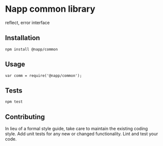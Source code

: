 Napp common library
=========

reflect, error interface

## Installation

  `npm install @napp/common`

## Usage

    var comm = require('@napp/common');




## Tests

  `npm test`

## Contributing

In lieu of a formal style guide, take care to maintain the existing coding style. Add unit tests for any new or changed functionality. Lint and test your code.